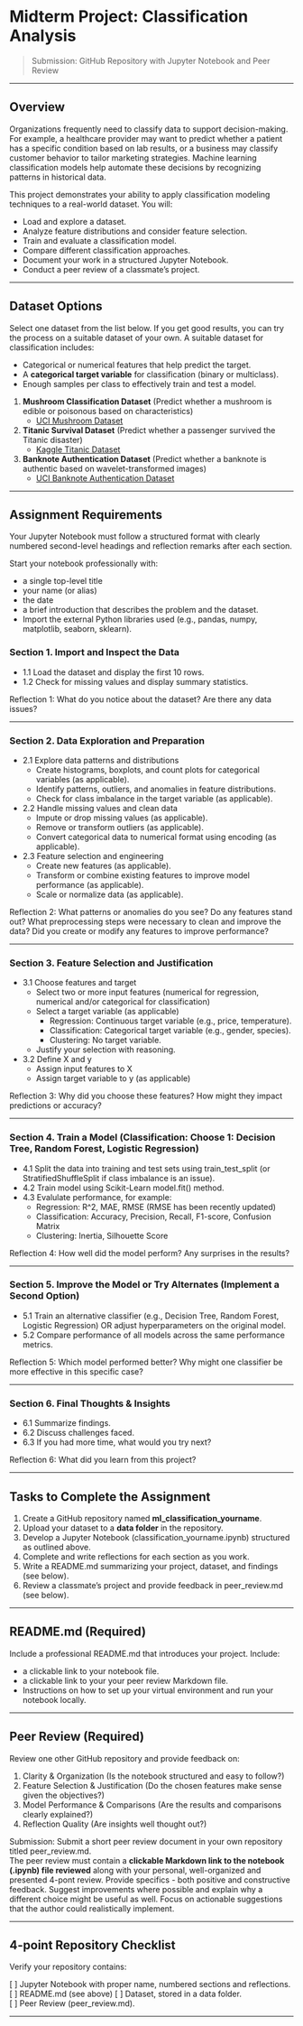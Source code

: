# Midterm Project: Classification Analysis

> Submission: GitHub Repository with Jupyter Notebook and Peer Review

---

## Overview
Organizations frequently need to classify data to support decision-making. 
For example, a healthcare provider may want to predict whether a patient has a specific condition based on lab results,
or a business may classify customer behavior to tailor marketing strategies.
Machine learning classification models help automate these decisions by recognizing patterns in historical data.

This project demonstrates your ability to apply classification modeling techniques to a real-world dataset. You will:
- Load and explore a dataset.
- Analyze feature distributions and consider feature selection.
- Train and evaluate a classification model.
- Compare different classification approaches.
- Document your work in a structured Jupyter Notebook.
- Conduct a peer review of a classmate’s project.

---

## Dataset Options
Select one dataset from the list below. If you get good results, you can try the process on a suitable dataset of your own. 
A suitable dataset for classification includes:
- Categorical or numerical features that help predict the target.
- A **categorical target variable** for classification (binary or multiclass).
- Enough samples per class to effectively train and test a model.

1. **Mushroom Classification Dataset** (Predict whether a mushroom is edible or poisonous based on characteristics)
   - [UCI Mushroom Dataset](https://archive.ics.uci.edu/ml/datasets/mushroom)
2. **Titanic Survival Dataset** (Predict whether a passenger survived the Titanic disaster)
   - [Kaggle Titanic Dataset](https://www.kaggle.com/c/titanic/data)
3. **Banknote Authentication Dataset** (Predict whether a banknote is authentic based on wavelet-transformed images)
   - [UCI Banknote Authentication Dataset](https://archive.ics.uci.edu/ml/datasets/banknote+authentication)

---

## Assignment Requirements
Your Jupyter Notebook must follow a structured format with clearly numbered second-level headings and reflection remarks after each section.

Start your notebook professionally with:
- a single top-level title
- your name (or alias)
- the date
- a brief introduction that describes the problem and the dataset.
- Import the external Python libraries used (e.g., pandas, numpy, matplotlib, seaborn, sklearn).

### Section 1. Import and Inspect the Data
- 1.1 Load the dataset and display the first 10 rows.
- 1.2 Check for missing values and display summary statistics.

Reflection 1: What do you notice about the dataset? Are there any data issues?

---

### Section 2. Data Exploration and Preparation
- 2.1 Explore data patterns and distributions
  - Create histograms, boxplots, and count plots for categorical variables (as applicable).
  - Identify patterns, outliers, and anomalies in feature distributions.
  - Check for class imbalance in the target variable (as applicable).
- 2.2 Handle missing values and clean data
  - Impute or drop missing values (as applicable).
  - Remove or transform outliers (as applicable).
  - Convert categorical data to numerical format using encoding (as applicable).
- 2.3 Feature selection and engineering
  - Create new features (as applicable).
  - Transform or combine existing features to improve model performance (as applicable).
  - Scale or normalize data (as applicable).

Reflection 2: What patterns or anomalies do you see? Do any features stand out? What preprocessing steps were necessary to clean and improve the data? Did you create or modify any features to improve performance?

---

### Section 3. Feature Selection and Justification
- 3.1 Choose features and target
  - Select two or more input features (numerical for regression, numerical and/or categorical for classification)
  - Select a target variable (as applicable)
    - Regression: Continuous target variable (e.g., price, temperature).
    - Classification: Categorical target variable (e.g., gender, species).
    - Clustering: No target variable.
  - Justify your selection with reasoning.
- 3.2 Define X and y
  - Assign input features to X
  - Assign target variable to y (as applicable)

Reflection 3: Why did you choose these features? How might they impact predictions or accuracy?

---

### Section 4. Train a Model (Classification: Choose 1: Decision Tree, Random Forest, Logistic Regression)
- 4.1 Split the data into training and test sets using train_test_split (or StratifiedShuffleSplit if class imbalance is an issue).
- 4.2 Train model using Scikit-Learn model.fit() method.
- 4.3 Evalulate performance, for example:
  - Regression: R^2, MAE, RMSE (RMSE has been recently updated)
  - Classification: Accuracy, Precision, Recall, F1-score, Confusion Matrix
  - Clustering: Inertia, Silhouette Score

Reflection 4: How well did the model perform? Any surprises in the results?

---

### Section 5. Improve the Model or Try Alternates (Implement a Second Option)
- 5.1 Train an alternative classifier (e.g., Decision Tree, Random Forest, Logistic Regression) OR adjust hyperparameters on the original model.
- 5.2 Compare performance of all models across the same performance metrics.

Reflection 5: Which model performed better? Why might one classifier be more effective in this specific case?


---

### Section 6. Final Thoughts & Insights
- 6.1 Summarize findings.
- 6.2 Discuss challenges faced.
- 6.3 If you had more time, what would you try next?

Reflection 6: What did you learn from this project?

---

## Tasks to Complete the Assignment

1. Create a GitHub repository named **ml_classification_yourname**.  
1. Upload your dataset to a **data folder** in the repository.  
1. Develop a Jupyter Notebook (classification_yourname.ipynb) structured as outlined above.  
1. Complete and write reflections for each section as you work.
1. Write a README.md summarizing your project, dataset, and findings (see below).
1. Review a classmate’s project and provide feedback in peer_review.md (see below).

---

## README.md (Required)

Include a professional README.md that introduces your project. Include:
- a clickable link to your notebook file.
- a clickable link to your your peer review Markdown file.
- Instructions on how to set up your virtual environment and run your notebook locally.

---

## Peer Review (Required)

Review one other GitHub repository and provide feedback on:

1. Clarity & Organization (Is the notebook structured and easy to follow?)
1. Feature Selection & Justification (Do the chosen features make sense given the objectives?)
1. Model Performance & Comparisons (Are the results and comparisons clearly explained?)
1. Reflection Quality (Are insights well thought out?)

Submission: Submit a short peer review document in your own repository titled peer_review.md.  
The peer review must contain a **clickable Markdown link to the notebook (.ipynb) file reviewed** along with your personal, well-organized and presented 4-pont review. 
Provide specifics - both positive and constructive feedback. 
Suggest improvements where possible and explain why a different choice might be useful as well.
Focus on actionable suggestions that the author could realistically implement.

---

## 4-point Repository Checklist

Verify your repository contains:

[ ] Jupyter Notebook with proper name, numbered sections and reflections.  
[ ] README.md (see above)
[ ] Dataset, stored in a data folder.  
[ ] Peer Review (peer_review.md).  

---
